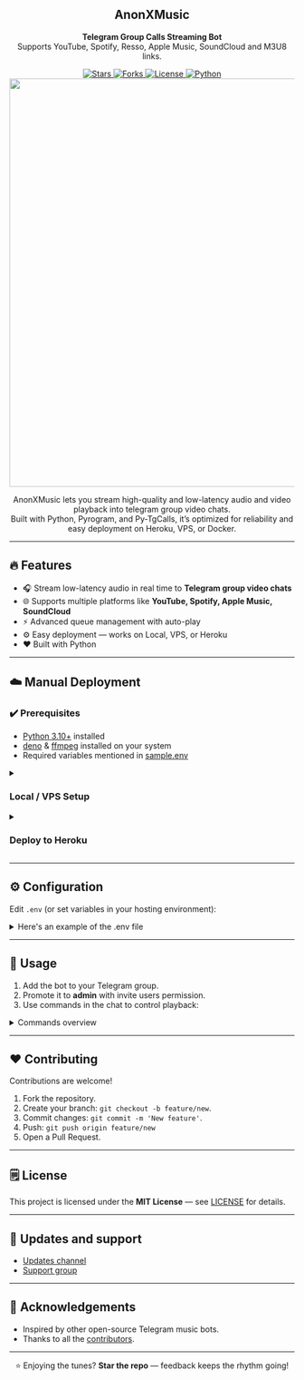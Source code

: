 <div align="center">

<h2>AnonXMusic</h2>

<b>Telegram Group Calls Streaming Bot</b><br>
Supports YouTube, Spotify, Resso, Apple Music, SoundCloud and M3U8 links.

<a href="https://github.com/AnonymousX1025/AnonXMusic/stargazers">
    <img src="https://img.shields.io/github/stars/AnonymousX1025/AnonXMusic?color=blueviolet&logo=github&logoColor=black&style=for-the-badge" alt="Stars"/>
</a>
<a href="https://github.com/AnonymousX1025/AnonXMusic/network/members">
    <img src="https://img.shields.io/github/forks/AnonymousX1025/AnonXMusic?color=blueviolet&logo=github&logoColor=black&style=for-the-badge" alt="Forks"/>
</a>
<a href="https://github.com/AnonymousX1025/AnonXMusic/blob/master/LICENSE">
    <img src="https://img.shields.io/badge/License-MIT-blue?style=for-the-badge" alt="License"/>
</a>
<a href="https://www.python.org/">
    <img src="https://img.shields.io/badge/Written%20in-Python-blue?style=for-the-badge&logo=python" alt="Python"/>
</a>
<br>

<img src="https://github.com/AnonymousX1025/AnonXMusic/blob/master/.github/anonx.jpg" width="720" height="auto">

AnonXMusic lets you stream high-quality and low-latency audio and video playback into telegram group video chats.<br>
Built with Python, Pyrogram, and Py-TgCalls, it’s optimized for reliability and easy deployment on Heroku, VPS, or Docker.
</div>

<hr>

<h2>🔥 Features</h2>

- 🎧 Stream low-latency audio in real time to <b>Telegram group video chats</b>
- 🌐 Supports multiple platforms like <b>YouTube, Spotify, Apple Music, SoundCloud</b>
- ⚡ Advanced queue management with auto-play
- ⚙️ Easy deployment — works on Local, VPS, or Heroku
- ❤️ Built with Python
<hr>

<h2>☁️ Manual Deployment</h2>

<h3>✔️ Prerequisites</h3>

- <a href="https://www.python.org">Python 3.10+</a> installed  
- <a href="https://deno.com/">deno</a> & <a href="https://ffmpeg.org//">ffmpeg</a> installed on your system  
- Required variables mentioned in <a href="https://github.com/AnonymousX1025/AnonXMusic/blob/master/sample.env">sample.env</a>

<details>
    <summary>
        <h3>Local / VPS Setup</h3>
    </summary>

```bash
git clone https://github.com/AnonymousX1025/AnonXMusic && cd AnonXMusic

# Install dependencies
pip3 install -U -r requirements.txt

# Rename and configure environment variables
mv sample.env .env
# Edit .env with your credentials

# Start the bot
bash start
```
</details>

<details>
    <summary>
        <h3>Deploy to Heroku</h3>
    </summary>

> Click on the button below to deploy on Heroku<br>
    <a href="https://dashboard.heroku.com/new?template=https://github.com/AnonymousX1025/AnonXMusic">
        <img src="https://img.shields.io/badge/Deploy%20On%20Heroku-black?style=for-the-badge&logo=heroku"/>
    </a>
</details>

<hr>

<h2>⚙️ Configuration</h2>

Edit <code>.env</code> (or set variables in your hosting environment):
<details>
    <summary>Here's an example of the .env file</summary>

```env
API_ID=123456
API_HASH=abcdef1234567890
BOT_TOKEN=123456:ABC-DEF
OWNER_ID=123456789
LOGGER_ID=-1001234567890
MONGO_URL=mongodb+srv://
SESSION=BQgfh...AA
```

> 📝 Check <a href="https://github.com/AnonymousX1025/AnonXMusic/blob/master/config.py">config.py</a> for all available options.
</details>

<hr>

<h2>🧐 Usage</h2>

1. Add the bot to your Telegram group.  
2. Promote it to <b>admin</b> with invite users permission.  
3. Use commands in the chat to control playback:
<details>
    <summary>Commands overview</summary>
    <pre>
/play [song name or link] -> Play audio in the videochat
/vplay [song name or link] -> Play video in the videochat
/pause -> Pause playback
/resume -> Resume playback
/skip -> Skip to next track
/stop -> Stop playback
/seek -> Seeks the stream
/queue -> Show queue
    </pre>
</details>

<hr>

<h2>❤️ Contributing</h2>

Contributions are welcome!

1. Fork the repository.  
2. Create your branch: <code>git checkout -b feature/new</code>.  
4. Commit changes: <code>git commit -m 'New feature'</code>.  
5. Push: <code>git push origin feature/new</code>
6. Open a Pull Request.

<hr>

<h2>🗒️ License</h2>

This project is licensed under the <b>MIT License</b> — see <a href="https://github.com/AnonymousX1025/AnonXMusic/blob/master/LICENSE">LICENSE</a> for details.

<hr>

<h2>🤞 Updates and support</h2>

- <a href="https://FallenAssociation.t.me">Updates channel</a>
- <a href="https://DevilsHeavenMF.t.me">Support group</a>

<hr>

<h2>👀 Acknowledgements</h2>

- Inspired by other open-source Telegram music bots.
- Thanks to all the <a href="https://github.com/AnonymousX1025/AnonXMusic/graphs/contributors">contributors</a>.

<hr>

<div align="center">

⭐ Enjoying the tunes? <b>Star the repo</b> — feedback keeps the rhythm going!

</div>
